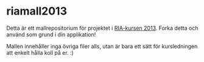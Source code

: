 riamall2013
===========

Detta är ett mallrepositorium för projektet i [RIA-kursen 2013](https://coursepress.lnu.se/kurs/ria-utveckling-med-javascript/). Forka detta och använd som grund i din applikation!

Mallen innehåller inga övriga filer alls, utan är bara ett sätt för kursledningen att enkelt hålla koll på er. :)
